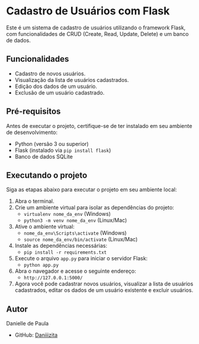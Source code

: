 # Cadastro de Usuários com Flask

Este é um sistema de cadastro de usuários utilizando o framework Flask, com funcionalidades de CRUD (Create, Read, Update, Delete) e um banco de dados.

## Funcionalidades

- Cadastro de novos usuários.
- Visualização da lista de usuários cadastrados.
- Edição dos dados de um usuário.
- Exclusão de um usuário cadastrado.

## Pré-requisitos

Antes de executar o projeto, certifique-se de ter instalado em seu ambiente de desenvolvimento:
- Python (versão 3 ou superior)
- Flask (instalado via `pip install flask`)
- Banco de dados SQLite

## Executando o projeto

Siga as etapas abaixo para executar o projeto em seu ambiente local:

1. Abra o terminal.
2. Crie um ambiente virtual para isolar as dependências do projeto:
   - `virtualenv nome_da_env` (Windows)
   - `python3 -m venv nome_da_env` (Linux/Mac)
3. Ative o ambiente virtual:
   - `nome_da_env\Scripts\activate` (Windows)
   - `source nome_da_env/bin/activate` (Linux/Mac)
4. Instale as dependências necessárias:
   - `pip install -r requirements.txt`
5. Execute o arquivo `app.py` para iniciar o servidor Flask:
   - `python app.py`
6. Abra o navegador e acesse o seguinte endereço:
   - `http://127.0.0.1:5000/`
7. Agora você pode cadastrar novos usuários, visualizar a lista de usuários cadastrados, editar os dados de um usuário existente e excluir usuários.

## Autor

Danielle de Paula
- GitHub: [Daniiizita](https://github.com/Daniiizita)


